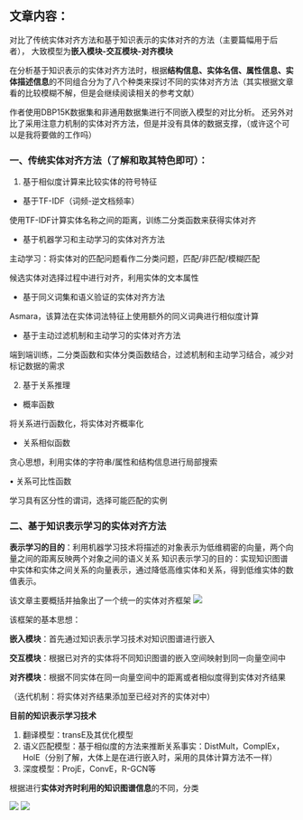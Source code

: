 ## 文章内容：
对比了传统实体对齐方法和基于知识表示的实体对齐的方法（主要篇幅用于后者），
大致模型为**嵌入模块-交互模块-对齐模块**

在分析基于知识表示的实体对齐方法时，根据**结构信息、实体名信、属性信息、实体描述信息**的不同组合分为了八个种类来探讨不同的实体对齐方法（其实根据文章看的比较模糊不解，但是会继续阅读相关的参考文献）

作者使用DBP15K数据集和非通用数据集进行不同嵌入模型的对比分析。
还另外对比了采用注意力机制的实体对齐方法，但是并没有具体的数据支撑，（或许这个可以是我将要做的工作吗）


### 一、传统实体对齐方法（了解和取其特色即可）：
1. 基于相似度计算来比较实体的符号特征
* 基于TF-IDF（词频-逆文档频率） 

使用TF-IDF计算实体名称之间的距离，训练二分类函数来获得实体对齐

* 基于机器学习和主动学习的实体对齐方法 

主动学习：将实体对的匹配问题看作二分类问题，匹配/非匹配/模糊匹配

候选实体对选择过程中进行对齐，利用实体的文本属性

* 基于同义词集和语义验证的实体对齐方法 

Asmara，该算法在实体词法特征上使用额外的同义词典进行相似度计算

* 基于主动过滤机制和主动学习的实体对齐方法 

端到端训练，二分类函数和实体分类函数结合，过滤机制和主动学习结合，减少对标记数据的需求


2.   基于关系推理

* 概率函数 

将关系进行函数化，将实体对齐概率化

* 关系相似函数 

贪心思想，利用实体的字符串/属性和结构信息进行局部搜索

• 关系可比性函数

学习具有区分性的谓词，选择可能匹配的实例




### 二、基于知识表示学习的实体对齐方法

**表示学习的目的**：利用机器学习技术将描述的对象表示为低维稠密的向量，两个向量之间的距离反映两个对象之间的语义关系
知识表示学习的目的：实现知识图谱中实体和实体之间关系的向量表示，通过降低高维实体和关系，得到低维实体的数值表示。

该文章主要概括并抽象出了一个统一的实体对齐框架
![](基于知识表示方法的实体对齐框架.png)

该框架的基本思想：

**嵌入模块**：首先通过知识表示学习技术对知识图谱进行嵌入

**交互模块**：根据已对齐的实体将不同知识图谱的嵌入空间映射到同一向量空间中

**对齐模块**：根据不同实体在同一向量空间中的距离或者相似度得到实体对齐结果

（迭代机制：将实体对齐结果添加至已经对齐的实体对中）


**目前的知识表示学习技术**
1. 翻译模型：transE及其优化模型
2. 语义匹配模型：基于相似度的方法来推断关系事实：DistMult，ComplEx，HolE（分别了解，大体上是在进行嵌入时，采用的具体计算方法不一样）
3. 深度模型：ProjE，ConvE，R-GCN等




根据进行**实体对齐时利用的知识图谱信息**的不同，分类

![](基于知识表示的实体对齐方法对比.png)
![](基于知识表示的实体对齐方法对比2.png)